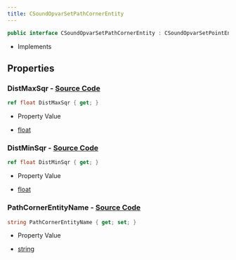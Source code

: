 ```yaml
---
title: CSoundOpvarSetPathCornerEntity
---
```


```csharp
public interface CSoundOpvarSetPathCornerEntity : CSoundOpvarSetPointEntity, CSoundOpvarSetPointBase, CBaseEntity, CEntityInstance, ISchemaClass<CEntityInstance>, ISchemaClass<CBaseEntity>, ISchemaClass<CSoundOpvarSetPointBase>, ISchemaClass<CSoundOpvarSetPointEntity>, ISchemaClass<CSoundOpvarSetPathCornerEntity>, ISchemaField, ISchemaClass, INativeHandle
```

- Implements

## Properties

### **DistMaxSqr** - [Source Code](https://github.com/swiftly-solution/swiftlys2/blob/main/managed/src/SwiftlyS2.Generated/Schemas/Interfaces/CSoundOpvarSetPathCornerEntity.cs#L18)

```csharp
ref float DistMaxSqr { get; }
```

- Property Value

- [float](https://learn.microsoft.com/dotnet/api/system.single)

### **DistMinSqr** - [Source Code](https://github.com/swiftly-solution/swiftlys2/blob/main/managed/src/SwiftlyS2.Generated/Schemas/Interfaces/CSoundOpvarSetPathCornerEntity.cs#L16)

```csharp
ref float DistMinSqr { get; }
```

- Property Value

- [float](https://learn.microsoft.com/dotnet/api/system.single)

### **PathCornerEntityName** - [Source Code](https://github.com/swiftly-solution/swiftlys2/blob/main/managed/src/SwiftlyS2.Generated/Schemas/Interfaces/CSoundOpvarSetPathCornerEntity.cs#L20)

```csharp
string PathCornerEntityName { get; set; }
```

- Property Value

- [string](https://learn.microsoft.com/dotnet/api/system.string)

